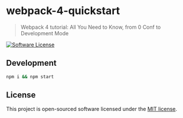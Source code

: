 # webpack-4-quickstart
> Webpack 4 tutorial: All You Need to Know, from 0 Conf to Development Mode

[![Software License](https://img.shields.io/badge/license-MIT-brightgreen.svg?style=flat)](LICENSE)

## Development

```bash
npm i && npm start
```

## License

This project is open-sourced software licensed under the [MIT license](http://opensource.org/licenses/MIT).
